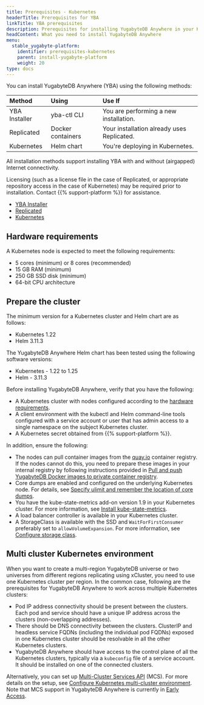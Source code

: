 ```yaml
---
title: Prerequisites - Kubernetes
headerTitle: Prerequisites for YBA
linkTitle: YBA prerequisites
description: Prerequisites for installing YugabyteDB Anywhere in your Kubernetes environment
headContent: What you need to install YugabyteDB Anywhere
menu:
  stable_yugabyte-platform:
    identifier: prerequisites-kubernetes
    parent: install-yugabyte-platform
    weight: 20
type: docs
---
```


You can install YugabyteDB Anywhere (YBA) using the following methods:

| Method | Using | Use If |
| :--- | :--- | :--- |
| YBA Installer | yba-ctl CLI | You are performing a new installation. |
| Replicated | Docker containers | Your installation already uses Replicated. |
| Kubernetes | Helm chart | You're deploying in Kubernetes. |

All installation methods support installing YBA with and without (airgapped) Internet connectivity.

Licensing (such as a license file in the case of Replicated, or appropriate repository access in the case of Kubernetes) may be required prior to installation.  Contact {{% support-platform %}} for assistance.

<ul class="nav nav-tabs-alt nav-tabs-yb">
  <li>
    <a href="../installer/" class="nav-link">
      <i class="fa-solid fa-building" aria-hidden="true"></i>YBA Installer</a>
  </li>
  <li>
    <a href="../default/" class="nav-link">
      <i class="fa-solid fa-cloud"></i>Replicated</a>
  </li>

  <li>
    <a href="../kubernetes/" class="nav-link active">
      <i class="fa-regular fa-dharmachakra" aria-hidden="true"></i>Kubernetes</a>
  </li>

</ul>

## Hardware requirements

A Kubernetes node is expected to meet the following requirements:

- 5 cores (minimum) or 8 cores (recommended)
- 15 GB RAM (minimum)
- 250 GB SSD disk (minimum)
- 64-bit CPU architecture

## Prepare the cluster

The minimum version for a Kubernetes cluster and Helm chart are as follows:

- Kubernetes 1.22
- Helm 3.11.3

The YugabyteDB Anywhere Helm chart has been tested using the following software versions:

- Kubernetes - 1.22 to 1.25
- Helm - 3.11.3

Before installing YugabyteDB Anywhere, verify that you have the following:

- A Kubernetes cluster with nodes configured according to the [hardware requirements](#hardware-requirements).
- A client environment with the kubectl and Helm command-line tools configured with a service account or user that has admin access to a  single namespace on the subject Kubernetes cluster.
- A Kubernetes secret obtained from {{% support-platform %}}.

In addition, ensure the following:

- The nodes can pull container images from the [quay.io](https://quay.io/) container registry. If the nodes cannot do this, you need to prepare these images in your internal registry by following instructions provided in [Pull and push YugabyteDB Docker images to private container registry](../../prepare-environment/kubernetes#pull-and-push-yugabytedb-docker-images-to-private-container-registry).
- Core dumps are enabled and configured on the underlying Kubernetes node. For details, see [Specify ulimit and remember the location of core dumps](../../prepare-environment/kubernetes#specify-ulimit-and-remember-the-location-of-core-dumps).
- You have the kube-state-metrics add-on version 1.9 in your Kubernetes cluster. For more information, see [Install kube-state-metrics](../../prepare-environment/kubernetes#install-kube-state-metrics).
- A load balancer controller is available in your Kubernetes cluster.
- A StorageClass is available with the SSD and `WaitForFirstConsumer` preferably set to `allowVolumeExpansion`. For more information, see [Configure storage class](../../prepare-environment/kubernetes/#configure-storage-class).

## Multi cluster Kubernetes environment

When you want to create a multi-region YugabyteDB universe or two universes from different regions replicating using xCluster, you need to use one Kubernetes cluster per region. In the common case, following are the prerequisites for YugabyteDB Anywhere to work across multiple Kubernetes clusters:

- Pod IP address connectivity should be present between the clusters. Each pod and service should have a unique IP address across the clusters (non-overlapping addresses).
- There should be DNS connectivity between the clusters. ClusterIP and headless service FQDNs (including the individual pod FQDNs) exposed in one Kubernetes cluster should be resolvable in all the other Kubernetes clusters.
- YugabyteDB Anywhere should have access to the control plane of all the Kubernetes clusters, typically via a `kubeconfig` file of a service account. It should be installed on one of the connected clusters.

Alternatively, you can set up [Multi-Cluster Services API](https://git.k8s.io/enhancements/keps/sig-multicluster/1645-multi-cluster-services-api) (MCS). For more details on the setup, see [Configure Kubernetes multi-cluster environment](../../../configure-yugabyte-platform/set-up-cloud-provider/kubernetes#configure-kubernetes-multi-cluster-environment). Note that MCS support in YugabyteDB Anywhere is currently in [Early Access](/preview/releases/versioning/#feature-availability).
